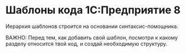# Шаблоны кода 1С:Предприятие 8

Иерархия шаблонов строится на основании синтаксис-помощника.

ВАЖНО: Перед тем, как добавить свой шаблон, посмотри к какому разделу относится твой код, и создай необходимую структуру.
